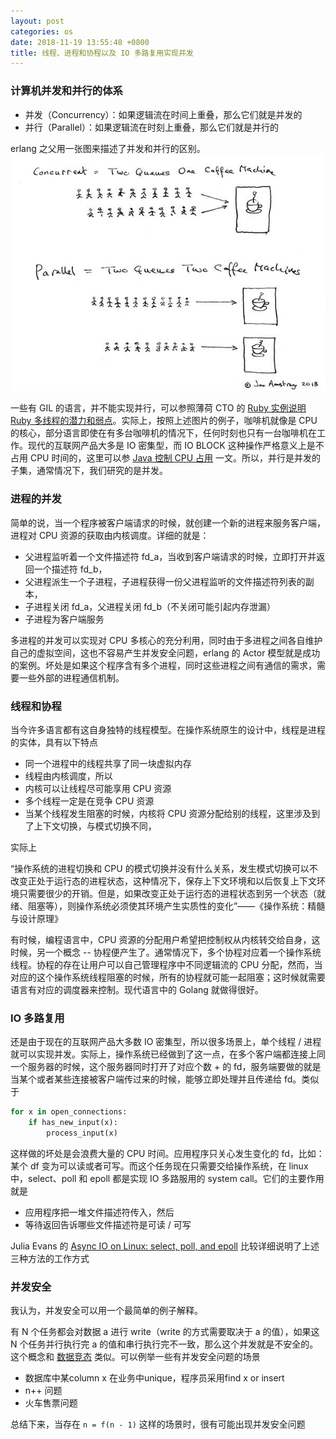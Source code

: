 ```yaml
---
layout: post
categories: os
date: 2018-11-19 13:55:48 +0800
title: 线程、进程和协程以及 IO 多路复用实现并发
---
```

### 计算机并发和并行的体系
* 并发（Concurrency）：如果逻辑流在时间上重叠，那么它们就是并发的
* 并行（Parallel）：如果逻辑流在时刻上重叠，那么它们就是并行的

erlang 之父用一张图来描述了并发和并行的区别。
![Concurrent&Parallel](/img/concurrent-and-parallel.jpg)

一些有 GIL 的语言，并不能实现并行，可以参照薄荷 CTO 的 [Ruby 实例说明 Ruby 多线程的潜力和弱点](https://ruby-china.org/topics/11248)。实际上，按照上述图片的例子，咖啡机就像是 CPU 的核心，部分语言即使在有多台咖啡机的情况下，任何时刻也只有一台咖啡机在工作。现代的互联网产品大多是 IO 密集型，而 IO BLOCK 这种操作严格意义上是不占用 CPU 时间的，这里可以参 [Java 控制 CPU 占用](http://razertory.me/os/beauty-of-programming/2018/10/12/control-cpu-just-by-java-code.html) 一文。所以，并行是并发的子集，通常情况下，我们研究的是并发。

### 进程的并发
简单的说，当一个程序被客户端请求的时候，就创建一个新的进程来服务客户端，进程对 CPU 资源的获取由内核调度。详细的就是：

* 父进程监听着一个文件描述符 fd_a，当收到客户端请求的时候，立即打开并返回一个描述符 fd_b，
* 父进程派生一个子进程，子进程获得一份父进程监听的文件描述符列表的副本，
* 子进程关闭 fd_a，父进程关闭 fd_b（不关闭可能引起内存泄漏）
* 子进程为客户端服务

多进程的并发可以实现对 CPU 多核心的充分利用，同时由于多进程之间各自维护自己的虚拟空间，这也不容易产生并发安全问题，erlang 的 Actor 模型就是成功的案例。坏处是如果这个程序含有多个进程，同时这些进程之间有通信的需求，需要一些外部的进程通信机制。


### 线程和协程
当今许多语言都有这自身独特的线程模型。在操作系统原生的设计中，线程是进程的实体，具有以下特点

* 同一个进程中的线程共享了同一块虚拟内存
* 线程由内核调度，所以
* 内核可以让线程尽可能享用 CPU 资源
* 多个线程一定是在竞争 CPU 资源
* 当某个线程发生阻塞的时候，内核将 CPU 资源分配给别的线程，这里涉及到了上下文切换，与模式切换不同，

实际上

“操作系统的进程切换和 CPU 的模式切换并没有什么关系，发生模式切换可以不改变正处于运行态的进程状态，这种情况下，保存上下文环境和以后恢复上下文环境只需要很少的开销。但是，如果改变正处于运行态的进程状态到另一个状态（就绪、阻塞等），则操作系统必须使其环境产生实质性的变化”——《操作系统：精髓与设计原理》

有时候，编程语言中，CPU 资源的分配用户希望把控制权从内核转交给自身，这时候，另一个概念 -- 协程便产生了。通常情况下，多个协程对应着一个操作系统线程。协程的存在让用户可以自己管理程序中不同逻辑流的 CPU 分配，然而，当对应的这个操作系统线程阻塞的时候，所有的协程就可能一起阻塞；这时候就需要语言有对应的调度器来控制。现代语言中的 Golang 就做得很好。

### IO 多路复用
还是由于现在的互联网产品大多数 IO 密集型，所以很多场景上，单个线程 / 进程就可以实现并发。实际上，操作系统已经做到了这一点，在多个客户端都连接上同一个服务器的时候，这个服务器同时打开了对应个数 + 的 fd，服务端要做的就是当某个或者某些连接被客户端传过来的时候，能够立即处理并且传递给 fd。类似于

```ruby
for x in open_connections:
    if has_new_input(x):
        process_input(x)
```

这样做的坏处是会浪费大量的 CPU 时间。应用程序只关心发生变化的 fd，比如：某个 df 变为可以读或者可写。而这个任务现在只需要交给操作系统，在 linux 中，select、poll 和 epoll 都是实现 IO 多路服用的 system call。它们的主要作用就是

* 应用程序把一堆文件描述符传入，然后
* 等待返回告诉哪些文件描述符是可读 / 可写

Julia Evans 的 [Async IO on Linux: select, poll, and epoll](http://jvns.ca/blog/2017/06/03/async-io-on-linux--select--poll--and-epoll/) 比较详细说明了上述三种方法的工作方式

### 并发安全
我认为，并发安全可以用一个最简单的例子解释。

有 N 个任务都会对数据 a 进行 write（write 的方式需要取决于 a 的值），如果这 N 个任务并行执行完 a 的值和串行执行完不一致，那么这个并发就是不安全的。这个概念和 [数据竞态](https://docs.oracle.com/cd/E19205-01/820-0619/geojs/index.html) 类似。可以例举一些有并发安全问题的场景

* 数据库中某column x 在业务中unique，程序员采用find x or insert
* n++ 问题
* 火车售票问题
  
总结下来，当存在 `n = f(n - 1)` 这样的场景时，很有可能出现并发安全问题
